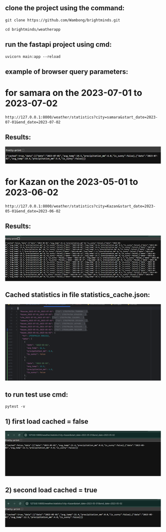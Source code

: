 ## clone the project using the command:
```commandline
git clone https://github.com/Wambong/brightminds.git
```
```commandline
cd brightminds/weatherapp
```
## run the fastapi project using cmd:
```commandline
uvicorn main:app --reload
```
## example of browser query parameters:
# for samara on the  2023-07-01 to 2023-07-02
```commandline
http://127.0.0.1:8000/weather/statistics?city=samara&start_date=2023-07-01&end_date=2023-07-02
```
## Results:
![img.png](images/img2.png)

# for Kazan on the  2023-05-01 to 2023-06-02
```commandline
http://127.0.0.1:8000/weather/statistics?city=Kazan&start_date=2023-05-01&end_date=2023-06-02
```
## Results:
![img_2.png](images/img3.png)
## Cached statistics in file statistics_cache.json:
![img.png](images/img4.png)
## to run test use cmd:
```commandline
pytest -v
```
## 1) first load  cached =  false
![img.png](images/img.png)
## 2) second load  cached =  true
![img.png](images/img1.png)
